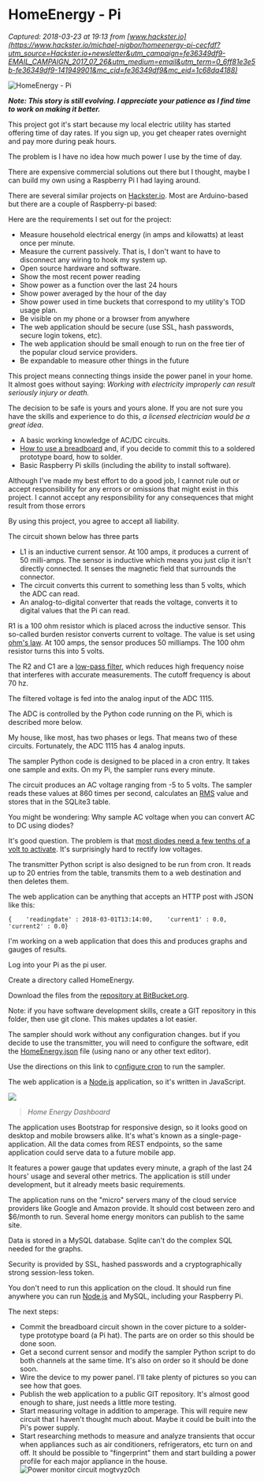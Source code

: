 # HomeEnergy - Pi

_Captured: 2018-03-23 at 19:13 from [www.hackster.io](https://www.hackster.io/michael-nigbor/homeenergy-pi-cecfdf?utm_source=Hackster.io+newsletter&utm_campaign=fe36349df9-EMAIL_CAMPAIGN_2017_07_26&utm_medium=email&utm_term=0_6ff81e3e5b-fe36349df9-141949901&mc_cid=fe36349df9&mc_eid=1c68da4188)_

![HomeEnergy - Pi](https://hackster.imgix.net/uploads/attachments/451395/homeenergyprototype_wdOVnsfnxw.jpg?auto=compress%2Cformat&w=900&h=675&fit=min)

_**Note: This story is still evolving. I appreciate your patience as I find time to work on making it better.**_

This project got it's start because my local electric utility has started offering time of day rates. If you sign up, you get cheaper rates overnight and pay more during peak hours.

The problem is I have no idea how much power I use by the time of day.

There are expensive commercial solutions out there but I thought, maybe I can build my own using a Raspberry Pi I had laying around.

There are several similar projects on [Hackster.io](http://hackster.io/). Most are Arduino-based but there are a couple of Raspberry-pi based:

Here are the requirements I set out for the project:

  * Measure household electrical energy (in amps and kilowatts) at least once per minute. 
  * Measure the current passively. That is, I don't want to have to disconnect any wiring to hook my system up.
  * Open source hardware and software.
  * Show the most recent power reading
  * Show power as a function over the last 24 hours
  * Show power averaged by the hour of the day
  * Show power used in time buckets that correspond to my utility's TOD usage plan.
  * Be visible on my phone or a browser from anywhere
  * The web application should be secure (use SSL, hash passwords, secure login tokens, etc).
  * The web application should be small enough to run on the free tier of the popular cloud service providers.
  * Be expandable to measure other things in the future

This project means connecting things inside the power panel in your home. It almost goes without saying: _Working with electricity improperly can result seriously injury or death._

The decision to be safe is yours and yours alone. If you are not sure you have the skills and experience to do this, _a licensed electrician would be a great idea_.

  * A basic working knowledge of AC/DC circuits. 
  * [How to use a breadboard](https://learn.sparkfun.com/tutorials/how-to-use-a-breadboard) and, if you decide to commit this to a soldered prototype board, how to solder. 
  * Basic Raspberry Pi skills (including the ability to install software). 

Although I've made my best effort to do a good job, I cannot rule out or accept responsibility for any errors or omissions that might exist in this project. I cannot accept any responsibility for any consequences that might result from those errors

By using this project, you agree to accept all liability.

The circuit shown below has three parts

  * L1 is an inductive current sensor. At 100 amps, it produces a current of 50 milli-amps. The sensor is inductive which means you just clip it isn't directly connected. It senses the magnetic field that surrounds the connector.
  * The circuit converts this current to something less than 5 volts, which the ADC can read.
  * An analog-to-digital converter that reads the voltage, converts it to digital values that the Pi can read.

R1 is a 100 ohm resistor which is placed across the inductive sensor. This so-called burden resistor converts current to voltage. The value is set using [ohm's law](https://en.wikipedia.org/wiki/Ohm%27s_law). At 100 amps, the sensor produces 50 milliamps. The 100 ohm resistor turns this into 5 volts.

The R2 and C1 are a [low-pass filter](https://en.wikipedia.org/wiki/Low-pass_filter), which reduces high frequency noise that interferes with accurate measurements. The cutoff frequency is about 70 hz.

The filtered voltage is fed into the analog input of the ADC 1115.

The ADC is controlled by the Python code running on the Pi, which is described more below.

My house, like most, has two phases or legs. That means two of these circuits. Fortunately, the ADC 1115 has 4 analog inputs.

The sampler Python code is designed to be placed in a cron entry. It takes one sample and exits. On my Pi, the sampler runs every minute.

The circuit produces an AC voltage ranging from -5 to 5 volts. The sampler reads these values at 860 times per second, calculates an [RMS](https://en.wikipedia.org/wiki/RMS) value and stores that in the SQLite3 table.

You might be wondering: Why sample AC voltage when you can convert AC to DC using diodes?

It's good question. The problem is that [most diodes need a few tenths of a volt to activate](https://learn.sparkfun.com/tutorials/diodes/real-diode-characteristics). It's surprisingly hard to rectify low voltages.

The transmitter Python script is also designed to be run from cron. It reads up to 20 entries from the table, transmits them to a web destination and then deletes them.

The web application can be anything that accepts an HTTP post with JSON like this:
    
    
    {    'readingdate' : 2018-03-01T13:14:00,    'current1' : 0.0,    'current2' : 0.0}
    

I'm working on a web application that does this and produces graphs and gauges of results.

Log into your Pi as the pi user.

Create a directory called HomeEnergy.

Download the files from the [repository at BitBucket.org](https://bitbucket.org/mnigbor/homeenergy-pi/overview).

Note: if you have software development skills, create a GIT repository in this folder, then use git clone. This makes updates a lot easier.

The sampler should work without any configuration changes. but if you decide to use the transmitter, you will need to configure the software, edit the [HomeEnergy.json](http://homeenergy.json/) file (using nano or any other text editor).

Use the directions on this link to c[onfigure cron](https://www.raspberrypi.org/documentation/linux/usage/cron.md) to run the sampler.

The web application is a [Node.js](http://node.js/) application, so it's written in JavaScript.

![](https://hackster.imgix.net/uploads/attachments/451909/homeenergydashboard_VXp3wtzOQT.PNG?auto=compress%2Cformat&w=680&h=510&fit=max)

> _Home Energy Dashboard_

The application uses Bootstrap for responsive design, so it looks good on desktop and mobile browsers alike. It's what's known as a single-page-application. All the data comes from REST endpoints, so the same application could serve data to a future mobile app.

It features a power gauge that updates every minute, a graph of the last 24 hours' usage and several other metrics. The application is still under development, but it already meets basic requirements.

The application runs on the "micro" servers many of the cloud service providers like Google and Amazon provide. It should cost between zero and $6/month to run. Several home energy monitors can publish to the same site.

Data is stored in a MySQL database. Sqlite can't do the complex SQL needed for the graphs.

Security is provided by SSL, hashed passwords and a cryptographically strong session-less token.

You don't need to run this application on the cloud. It should run fine anywhere you can run [Node.js](http://node.js/) and MySQL, including your Raspberry Pi.

The next steps:

  * Commit the breadboard circuit shown in the cover picture to a solder-type prototype board (a Pi hat). The parts are on order so this should be done soon.
  * Get a second current sensor and modify the sampler Python script to do both channels at the same time. It's also on order so it should be done soon.
  * Wire the device to my power panel. I'll take plenty of pictures so you can see how that goes. 
  * Publish the web application to a public GIT repository. It's almost good enough to share, just needs a little more testing.
  * Start measuring voltage in addition to amperage. This will require new circuit that I haven't thought much about. Maybe it could be built into the Pi's power supply.
  * Start researching methods to measure and analyze transients that occur when appliances such as air conditioners, refrigerators, etc turn on and off. It should be possible to "fingerprint" them and start building a power profile for each major appliance in the house.
![Power monitor circuit mogtvyz0ch](https://halckemy.s3.amazonaws.com/uploads/attachments/451367/power_monitor_circuit_MOgtVyZ0CH.PNG)
